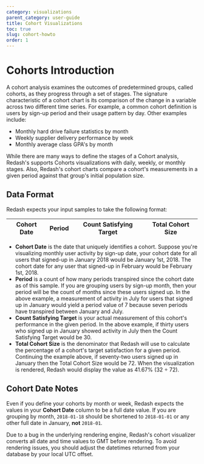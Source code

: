 ```yaml
---
category: visualizations
parent_category: user-guide
title: Cohort Visualizations
toc: true
slug: cohort-howto
order: 1
---
```


# Cohorts Introduction

A cohort analysis examines the outcomes of predetermined groups, called cohorts, as they progress through a set of stages. The signature characteristic of a cohort chart is its comparison of the change in a variable across two different time series. For example, a common cohort definition is users by sign-up period and their usage pattern by day. Other examples include:

- Monthly hard drive failure statistics by month
- Weekly supplier delivery performance by week
- Monthly average class GPA's by month

While there are many ways to define the stages of a Cohort analysis, Redash's supports Cohorts visualizations with daily, weekly, or monthly stages. Also, Redash's cohort charts compare a cohort's measurements in a given period against that group's initial population size.

## Data Format

Redash expects your input samples to take the following format:

| Cohort Date |   Period   |  Count Satisfying Target   | Total Cohort Size |
|-------------|------------|----------------------------|-------------------|
    

- **Cohort Date** is the date that uniquely identifies a cohort. Suppose you're visualizing monthly user activity by sign-up date, your cohort date for all users that signed-up in January 2018 would be January 1st, 2018. The cohort date for any user that signed-up in February would be February 1st, 2018.
- **Period** is a count of how many periods transpired since the cohort date as of this sample. If you are grouping users by sign-up month, then your period will be the count of months since these users signed up. In the above example, a measurement of activity in July for users that signed up in January would yield a period value of 7 because seven periods have transpired between January and July.
- **Count Satisfying Target** is your actual measurement of this cohort's performance in the given period. In the above example, if thirty users who signed up in January showed activity in July then the Count Satisfying Target would be 30.
- **Total Cohort Size** is the denominator that Redash will use to calculate the percentage of a cohort's target satisfaction for a given period. Continuing the example above, if seventy-two users signed up in January then the Total Cohort Size would be 72. When the visualization is rendered, Redash would display the value as 41.67% (32 ÷ 72).

## Cohort Date Notes

Even if you define your cohorts by month or week, Redash expects the values in your **Cohort Date** column to be a full date value. If you are grouping by month, `2018-01-18` should be shortened to `2018-01-01` or any other full date in January, **not** `2018-01`.

Due to a bug in the underlying rendering engine, Redash's cohort visualizer converts all date and time values to GMT before rendering. To avoid rendering issues, you should adjust the datetimes returned from your database by your local UTC offset.
